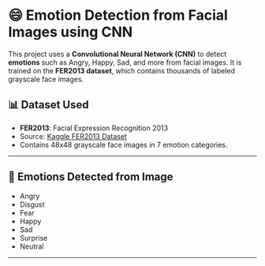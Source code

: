 # 😄 Emotion Detection from Facial Images using CNN

This project uses a **Convolutional Neural Network (CNN)** to detect **emotions** such as Angry, Happy, Sad, and more from facial images. It is trained on the **FER2013 dataset**, which contains thousands of labeled grayscale face images.

## 📊 Dataset Used

- **FER2013**: Facial Expression Recognition 2013  
- Source: [Kaggle FER2013 Dataset](https://www.kaggle.com/datasets/msambare/fer2013)
- Contains 48x48 grayscale face images in 7 emotion categories.
---

## 🧠 Emotions Detected from Image

- Angry
- Disgust
- Fear
- Happy
- Sad
- Surprise
- Neutral

---


